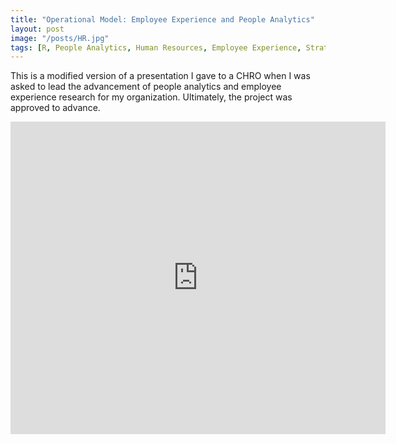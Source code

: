 ```yaml
---
title: "Operational Model: Employee Experience and People Analytics"
layout: post
image: "/posts/HR.jpg"
tags: [R, People Analytics, Human Resources, Employee Experience, Strategy]
---
```


This is a modified version of a presentation I gave to a CHRO when I was asked to lead the advancement of people analytics and employee experience research for my organization. Ultimately, the project was approved to advance.

<iframe src="https://drive.google.com/file/d/1Hpg_g2Um3eb8O4I_1dDsF7Cw41kFa3ZI/view?usp=sharing" style="width:600px; height:500px;" frameborder="0"></iframe>
